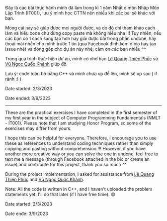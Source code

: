 
Đây là các bài thực hành mình đã làm trong kì 1 năm Nhất ở môn Nhập Môn Lập Trình (IT001), lưu ý mình học CTTN nên nhiều khi các bài sẽ khác với bạn. 


Mong cái này sẽ giúp được mọi người được, và do đó chỉ tham khảo cách làm và hiểu code chứ đừng copy paste mà không hiểu nha !!! Tuy nhiên, nếu các bạn có 1 cách sáng tạo hơn hay giải được bài trong phần undone, hãy thoải mái nhắn cho mình trước 1 tin (qua Facebook đính kèm ở bio hay tạo issue nhé) và đóng góp cho dự án này nhé, cảm ơn các bạn nhiều ^^

Trong quá trình thực hiện dự án, mình có nhờ bạn [Lê Quang Thiên Phúc](https://github.com/blundermaker) và [Vũ Ngọc Quốc Khánh](https://github.com/AnoTherK-ATK) giúp đỡ.

Lưu ý: code toàn bộ bằng C++ và mình chưa up đề lên, mình sẽ up sau ( if rảnh :) )


Date started: 2/3/2023

Date ended: 3/9/2023


--------

These are the practical exercises I have completed in the first semester of my first year in the subject of Computer Programming Fundamentals (NMLT - IT001). Please note that I am studying Honor Program, so some of the exercises may differ from yours.

I hope this can be helpful for everyone. Therefore, I encourage you to use these as references to understand coding techniques rather than simply copying and pasting without comprehension !!! However, if you have another more creative way or you can solve the one in undone, feel free to text me a message (through Facebook attached in the bio or create an issue) and contribute for this project, thank you so much ^^

During the project implementation, I asked for assistance from [Lê Quang Thiên Phúc](https://github.com/blundermaker) and [Vũ Ngọc Quốc Khánh](https://github.com/AnoTherK-ATK).

Note: All the code is written in C++, and I haven't uploaded the problem statements yet. I'll do that later (if I have free time). 😄

Date started: 2/3/2023

Date enđe: 3/9/2023